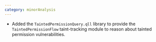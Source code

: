 ```yaml
---
category: minorAnalysis
---
```

* Added the `TaintedPermissionQuery.qll` library to provide the `TaintedPermissionFlow` taint-tracking module to reason about tainted permission vulnerabilities.

